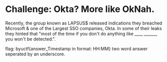 # Challenge: Okta? More like OkNah.

Recently, the group known as LAPSUS$ released indications they breached Microsoft & one of the Largest SSO companies, Okta. 
In some of their leaks they hinted that "most of the time if you don't do anything like ____ ______, you won't be detected.".

flag: byuctf{answer_Timestamp in format: HH:MM}
two word answer seperated by an underscore. 
